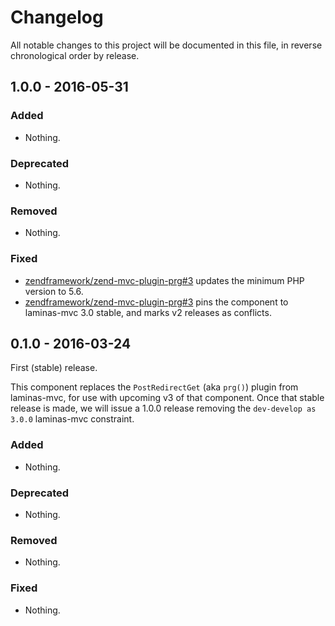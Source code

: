 # Changelog

All notable changes to this project will be documented in this file, in reverse chronological order by release.

## 1.0.0 - 2016-05-31

### Added

- Nothing.

### Deprecated

- Nothing.

### Removed

- Nothing.

### Fixed

- [zendframework/zend-mvc-plugin-prg#3](https://github.com/zendframework/zend-mvc-plugin-prg/pull/3) updates the
  minimum PHP version to 5.6.
- [zendframework/zend-mvc-plugin-prg#3](https://github.com/zendframework/zend-mvc-plugin-prg/pull/3) pins the
  component to laminas-mvc 3.0 stable, and marks v2 releases as conflicts.

## 0.1.0 - 2016-03-24

First (stable) release.

This component replaces the `PostRedirectGet` (aka `prg()`) plugin from
laminas-mvc, for use with upcoming v3 of that component. Once that stable release
is made, we will issue a 1.0.0 release removing the `dev-develop as 3.0.0`
laminas-mvc constraint.

### Added

- Nothing.

### Deprecated

- Nothing.

### Removed

- Nothing.

### Fixed

- Nothing.
